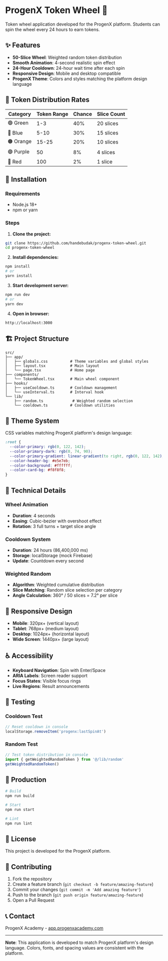 # ProgenX Token Wheel 🎡

Token wheel application developed for the ProgenX platform. Students can spin the wheel every 24 hours to earn tokens.

## ✨ Features

- **50-Slice Wheel**: Weighted random token distribution
- **Smooth Animation**: 4-second realistic spin effect
- **24-Hour Cooldown**: 24-hour wait time after each spin
- **Responsive Design**: Mobile and desktop compatible
- **ProgenX Theme**: Colors and styles matching the platform design language

## 🎯 Token Distribution Rates

| Category | Token Range | Chance | Slice Count |
|----------|-------------|--------|-------------|
| 🟢 Green | 1-3 | 40% | 20 slices |
| 🔵 Blue | 5-10 | 30% | 15 slices |
| 🟠 Orange | 15-25 | 20% | 10 slices |
| 🟣 Purple | 50 | 8% | 4 slices |
| 🔴 Red | 100 | 2% | 1 slice |

## 🚀 Installation

### Requirements
- Node.js 18+ 
- npm or yarn

### Steps

1. **Clone the project:**
```bash
git clone https://github.com/handebudak/progenx-token-wheel.git
cd progenx-token-wheel
```

2. **Install dependencies:**
```bash
npm install
# or
yarn install
```

3. **Start development server:**
```bash
npm run dev
# or
yarn dev
```

4. **Open in browser:**
```
http://localhost:3000
```

## 🏗️ Project Structure

```
src/
├── app/
│   ├── globals.css          # Theme variables and global styles
│   ├── layout.tsx           # Main layout
│   └── page.tsx             # Home page
├── components/
│   └── TokenWheel.tsx       # Main wheel component
├── hooks/
│   ├── useCooldown.ts       # Cooldown management
│   └── useInterval.ts       # Interval hook
└── lib/
    ├── random.ts             # Weighted random selection
    └── cooldown.ts          # Cooldown utilities
```

## 🎨 Theme System

CSS variables matching ProgenX platform's design language:

```css
:root {
  --color-primary: rgb(0, 122, 142);
  --color-primary-dark: rgb(0, 74, 90);
  --color-primary-gradient: linear-gradient(to right, rgb(0, 122, 142), rgb(0, 74, 90));
  --color-header-bg: #e5e7eb;
  --color-background: #ffffff;
  --color-card-bg: #f8f8f8;
}
```

## 🔧 Technical Details

### Wheel Animation
- **Duration**: 4 seconds
- **Easing**: Cubic-bezier with overshoot effect
- **Rotation**: 3 full turns + target slice angle

### Cooldown System
- **Duration**: 24 hours (86,400,000 ms)
- **Storage**: localStorage (mock Firebase)
- **Update**: Countdown every second

### Weighted Random
- **Algorithm**: Weighted cumulative distribution
- **Slice Matching**: Random slice selection per category
- **Angle Calculation**: 360° / 50 slices = 7.2° per slice

## 📱 Responsive Design

- **Mobile**: 320px+ (vertical layout)
- **Tablet**: 768px+ (medium layout)
- **Desktop**: 1024px+ (horizontal layout)
- **Wide Screen**: 1440px+ (large layout)

## ♿ Accessibility

- **Keyboard Navigation**: Spin with Enter/Space
- **ARIA Labels**: Screen reader support
- **Focus States**: Visible focus rings
- **Live Regions**: Result announcements

## 🧪 Testing

### Cooldown Test
```javascript
// Reset cooldown in console
localStorage.removeItem('progenx:lastSpinAt')
```

### Random Test
```javascript
// Test token distribution in console
import { getWeightedRandomToken } from '@/lib/random'
getWeightedRandomToken()
```

## 🚀 Production

```bash
# Build
npm run build

# Start
npm run start

# Lint
npm run lint
```

## 📝 License

This project is developed for the ProgenX platform.

## 🤝 Contributing

1. Fork the repository
2. Create a feature branch (`git checkout -b feature/amazing-feature`)
3. Commit your changes (`git commit -m 'Add amazing feature'`)
4. Push to the branch (`git push origin feature/amazing-feature`)
5. Open a Pull Request

## 📞 Contact

ProgenX Academy - [app.progenxacademy.com](https://app.progenxacademy.com)

---

**Note**: This application is developed to match ProgenX platform's design language. Colors, fonts, and spacing values are consistent with the platform.